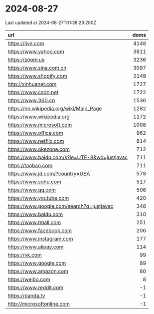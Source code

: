 # 2024-08-27

<!-- BEGIN -->
Last updated at 2024-08-27T01:38:29.200Z

url | doms
:- | -:
https://live.com | 4148
https://www.yahoo.com | 3811
https://zoom.us | 3236
https://www.sina.com.cn | 3097
https://www.shopify.com | 2149
http://xinhuanet.com | 1727
https://www.csdn.net | 1722
https://www.360.cn | 1536
https://en.wikipedia.org/wiki/Main_Page | 1282
https://www.wikipedia.org | 1172
https://www.microsoft.com | 1008
https://www.office.com | 962
https://www.netflix.com | 814
https://www.okezone.com | 712
https://www.baidu.com/s?ie=UTF-8&wd=justjavac | 711
https://taobao.com | 711
https://www.jd.com/?country=USA | 578
https://www.sohu.com | 517
https://www.qq.com | 506
https://www.youtube.com | 420
https://www.google.com/search?q=justjavac | 348
https://www.baidu.com | 310
https://www.tmall.com | 251
https://www.facebook.com | 206
https://www.instagram.com | 177
https://www.alipay.com | 114
https://vk.com | 99
https://www.google.com | 89
https://www.amazon.com | 60
https://weibo.com | 8
https://www.reddit.com | -1
https://panda.tv | -1
http://microsoftonline.com | -1
<!-- END -->
